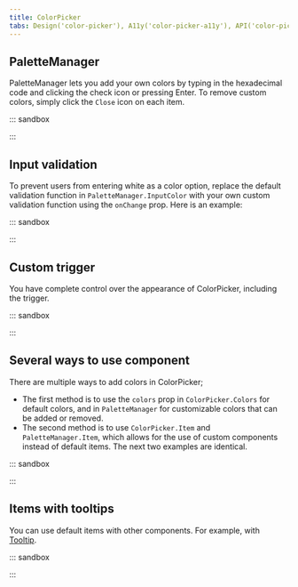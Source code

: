 ```yaml
---
title: ColorPicker
tabs: Design('color-picker'), A11y('color-picker-a11y'), API('color-picker-api'), Example('color-picker-code'), Changelog('color-picker-changelog')
---
```


## PaletteManager

PaletteManager lets you add your own colors by typing in the hexadecimal code and clicking the check icon or pressing Enter. To remove custom colors, simply click the `Close` icon on each item.

::: sandbox

<script lang="tsx">
  export Demo from './examples/palettemanager.tsx';
</script>

:::

## Input validation

To prevent users from entering white as a color option, replace the default validation function in `PaletteManager.InputColor` with your own custom validation function using the `onChange` prop. Here is an example:

::: sandbox

<script lang="tsx">
  export Demo from './examples/input_validation.tsx';
</script>

:::

## Custom trigger

You have complete control over the appearance of ColorPicker, including the trigger.

::: sandbox

<script lang="tsx">
  export Demo from './examples/custom_trigger.tsx';
</script>

:::

## Several ways to use component

There are multiple ways to add colors in ColorPicker;

- The first method is to use the `colors` prop in `ColorPicker.Colors` for default colors, and in `PaletteManager` for customizable colors that can be added or removed.
- The second method is to use `ColorPicker.Item` and `PaletteManager.Item`, which allows for the use of custom components instead of default items. The next two examples are identical.

::: sandbox

<script lang="tsx">
  export Demo from './examples/several_ways_to_use_component.tsx';
</script>

:::

## Items with tooltips

You can use default items with other components. For example, with [Tooltip](/components/tooltip/tooltip).

::: sandbox

<script lang="tsx">
  export Demo from './examples/items_with_tooltips.tsx';
</script>

:::
